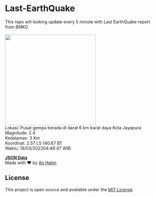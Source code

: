 # Last-EarthQuake
This repo will looking update every 5 minute with Last EarthQuake report from BMKG
<br>
<br>
<img src="https://ews.bmkg.go.id/TEWS/data/20230319044647.mmi.jpg?85860vvtsf225nyz34z0tjy" width="300"/>
<br>
Lokasi: Pusat gempa berada di darat 6 km barat daya Kota Jayapura <br>
Magnitude: 2.4 <br>
Kedalaman: 3 Km <br>
Koordinat: 2.57 LS 140.67 BT <br>
Waktu: 19/03/202304:46:47 WIB <br>

<a href="./data/data.json">**JSON Data**</a>
<br>
Made with ❤️ by <a href="https://github.com/an-halim">An Halim</a>
## License

This project is open source and available under the [MIT License](LICENSE).
